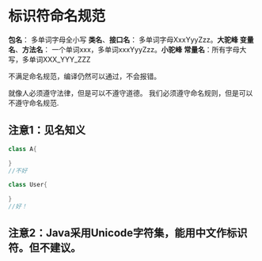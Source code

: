 # 标识符命名规范
**包名**： 多单词字母全小写
**类名**、**接口名**： 多单词字母XxxYyyZzz。**大驼峰**
**变量名**、**方法名**： 一个单词xxx，多单词xxxYyyZzz。**小驼峰**
**常量名**：所有字母大写，多单词XXX_YYY_ZZZ

不满足命名规范，编译仍然可以通过，不会报错。

就像人必须遵守法律，但是可以不遵守道德。
我们必须遵守命名规则，但是可以不遵守命名规范.

## 注意1：见名知义
```java
class A{

}
//不好
```
```java
class User{

}
//好！
```

## 注意2：Java采用Unicode字符集，能用中文作标识符。但不建议。
